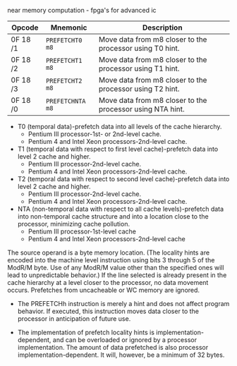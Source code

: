 near memory computation - fpga's for advanced ic

| Opcode | Mnemonic | Description |
|--------|----------|-------------|
| 0F 18 /1 | `PREFETCHT0 m8` |	Move data from m8 closer to the processor using T0 hint.|
| 0F 18 /2 | `PREFETCHT1 m8` | Move data from m8 closer to the processor using T1 hint.|
| 0F 18 /3 | `PREFETCHT2 m8` | Move data from m8 closer to the processor using T2 hint.|
| 0F 18 /0 | `PREFETCHNTA m8` | Move data from m8 closer to the processor using NTA hint.|

- T0 (temporal data)-prefetch data into all levels of the cache hierarchy.
    - Pentium III processor-1st- or 2nd-level cache.
    - Pentium 4 and Intel Xeon processors-2nd-level cache.
- T1 (temporal data with respect to first level cache)-prefetch data into level 2 cache and higher.
    - Pentium III processor-2nd-level cache.
    - Pentium 4 and Intel Xeon processors-2nd-level cache.
- T2 (temporal data with respect to second level cache)-prefetch data into level 2 cache and higher.
    - Pentium III processor-2nd-level cache.
    - Pentium 4 and Intel Xeon processors-2nd-level cache.
- NTA (non-temporal data with respect to all cache levels)-prefetch data into non-temporal cache structure and into a location close to the processor, minimizing cache pollution.
    - Pentium III processor-1st-level cache 
    - Pentium 4 and Intel Xeon processors-2nd-level cache 
    
The source operand is a byte memory location. (The locality hints are encoded into the machine level instruction using bits 3 through 5 of the ModR/M byte. Use of any ModR/M value other than the specified ones will lead to unpredictable behavior.) If the line selected is already present in the cache hierarchy at a level closer to the processor, no data movement occurs. Prefetches from uncacheable or WC memory are ignored.

- The PREFETCHh instruction is merely a hint and does not affect program behavior. If executed, this instruction moves data closer to the processor in anticipation of future use.

- The implementation of prefetch locality hints is implementation-dependent, and can be overloaded or ignored by a processor implementation. The amount of data prefetched is also processor implementation-dependent. It will, however, be a minimum of 32 bytes.